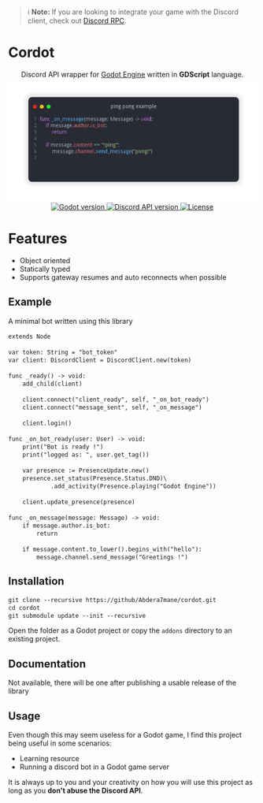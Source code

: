 > :information_source: **Note:** If you are looking to integrate your game with the Discord client, check out [Discord RPC](https://github.com/Abdera7mane/Discord-RPC-GDScript).

# Cordot

<p align="center">
    Discord API wrapper for <a href="https://github.com/godotengine/godot">Godot Engine</a> written in <b>GDScript</b> language.
    <img src="screenshots/ping-pong.png" alt="Ping pong example">
    <br>
    <a href="https://godotengine.org/download">
        <img src="https://img.shields.io/static/v1?label=Godot&message=4.0&color=478cbf&style=for-the-badge&logo=godotengine&logoColor=white" alt="Godot version">
    </a>
    <a href="https://discord.com/developers/docs/reference">
        <img src="https://img.shields.io/static/v1?label=Discord%20API&message=V9&color=5865f2&style=for-the-badge&logo=discord&logoColor=white" alt="Discord API version">
    </a>
    <a href="LICENSE">
        <img src="https://img.shields.io/github/license/abdera7mane/cordot?style=for-the-badge" alt="License">
    </a>
</p>

# Features

* Object oriented
* Statically typed
* Supports gateway resumes and auto reconnects when possible

## Example

A minimal bot written using this library

```gdscript
extends Node

var token: String = "bot_token"
var client: DiscordClient = DiscordClient.new(token)

func _ready() -> void:
    add_child(client)
    
    client.connect("client_ready", self, "_on_bot_ready")
    client.connect("message_sent", self, "_on_message")

    client.login()

func _on_bot_ready(user: User) -> void:
    print("Bot is ready !")
    print("logged as: ", user.get_tag())

    var presence := PresenceUpdate.new()
    presence.set_status(Presence.Status.DND)\
            .add_activity(Presence.playing("Godot Engine"))

    client.update_presence(presence)

func _on_message(message: Message) -> void:
    if message.author.is_bot:
        return

    if message.content.to_lower().begins_with("hello"):
        message.channel.send_message("Greetings !")

```

## Installation


```
git clone --recursive https://github/Abdera7mane/cordot.git
cd cordot
git submodule update --init --recursive
```
Open the folder as a Godot project or copy the `addons` directory to an existing project.

## Documentation

Not available, there will be one after publishing a usable release of the library

## Usage

Even though this may seem useless for a Godot game, I find this project being useful in some scenarios:
* Learning resource
* Running a discord bot in a Godot game server

It is always up to you and your creativity on how you will use this project as long as you **don't abuse the Discord API**.
